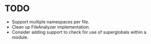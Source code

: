 # TODO

- Support multiple namespaces per file.
- Clean up FileAnalyzer implementation.
- Consider adding support to check for use of superglobals within a module.